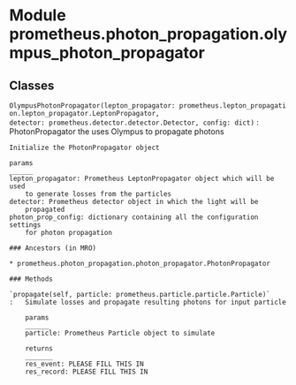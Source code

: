 Module prometheus.photon_propagation.olympus_photon_propagator
==============================================================

Classes
-------

`OlympusPhotonPropagator(lepton_propagator: prometheus.lepton_propagation.lepton_propagator.LeptonPropagator, detector: prometheus.detector.detector.Detector, config: dict)`
:   PhotonPropagator the uses Olympus to propagate photons
    
    Initialize the PhotonPropagator object
    
    params
    ______
    lepton_propagator: Prometheus LeptonPropagator object which will be used
        to generate losses from the particles
    detector: Prometheus detector object in which the light will be
        propagated
    photon_prop_config: dictionary containing all the configuration settings
        for photon propagation

    ### Ancestors (in MRO)

    * prometheus.photon_propagation.photon_propagator.PhotonPropagator

    ### Methods

    `propagate(self, particle: prometheus.particle.particle.Particle)`
    :   Simulate losses and propagate resulting photons for input particle
        
        params
        ______
        particle: Prometheus Particle object to simulate
        
        returns
        _______
        res_event: PLEASE FILL THIS IN
        res_record: PLEASE FILL THIS IN